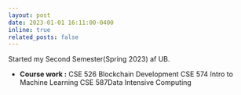 ```yaml
---
layout: post
date: 2023-01-01 16:11:00-0400
inline: true
related_posts: false
---
```


Started my Second Semester(Spring 2023) af UB.
* **Course work :** CSE 526 Blockchain Development CSE 574 Intro to Machine Learning CSE 587Data Intensive Computing